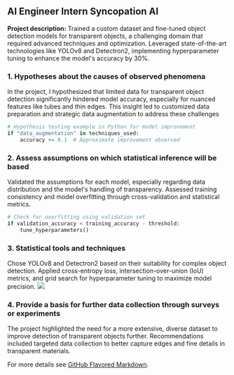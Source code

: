 ## AI Engineer Intern Syncopation AI

**Project description:** Trained a custom dataset and fine-tuned object detection models for transparent objects, a challenging domain that required advanced techniques and optimization. Leveraged state-of-the-art technologies like YOLOv8 and Detectron2, implementing hyperparameter tuning to enhance the model's accuracy by 30%.

### 1. Hypotheses about the causes of observed phenomena

In the project, I hypothesized that limited data for transparent object detection significantly hindered model accuracy, especially for nuanced features like tubes and thin edges. This insight led to customized data preparation and strategic data augmentation to address these challenges

```python
# Hypothesis testing example in Python for model improvement
if "data_augmentation" in techniques_used:
    accuracy += 0.1  # Approximate improvement observed
```

### 2. Assess assumptions on which statistical inference will be based

Validated the assumptions for each model, especially regarding data distribution and the model's handling of transparency. Assessed training consistency and model overfitting through cross-validation and statistical metrics.

```python
# Check for overfitting using validation set
if validation_accuracy < training_accuracy - threshold:
    tune_hyperparameters()
```

### 3. Statistical tools and techniques

Chose YOLOv8 and Detectron2 based on their suitability for complex object detection. Applied cross-entropy loss, intersection-over-union (IoU) metrics, and grid search for hyperparameter tuning to maximize model precision.
<img src="images/transparent_object_model.jpg?raw=true"/>

### 4. Provide a basis for further data collection through surveys or experiments

The project highlighted the need for a more extensive, diverse dataset to improve detection of transparent objects further. Recommendations included targeted data collection to better capture edges and fine details in transparent materials.

For more details see [GitHub Flavored Markdown](https://guides.github.com/features/mastering-markdown/).
